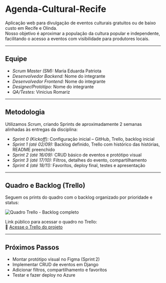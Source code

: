 # Agenda-Cultural-Recife

Aplicação web para divulgação de eventos culturais gratuitos ou de baixo custo em Recife e Olinda.  
Nosso objetivo é aproximar a população da cultura popular e independente, facilitando o acesso a eventos com visibilidade para produtores locais.

---

## Equipe


- *Scrum Master (SM):* Maria Eduarda Patriota 
- *Desenvolvedor Backend:* Nome do integrante  
- *Desenvolvedor Frontend:* Nome do integrante  
- *Designer/Protótipo:* Nome do integrante  
- *QA/Testes:* Vinicius Romariz  

---

## Metodologia

Utilizamos *Scrum*, criando Sprints de aproximadamente 2 semanas alinhadas às entregas da disciplina:

- *Sprint 0 (Kickoff):* Configuração inicial – GitHub, Trello, backlog inicial  
- *Sprint 1 (até 02/09):* Backlog definido, Trello com histórico das histórias, README preenchido  
- *Sprint 2 (até 16/09):* CRUD básico de eventos e protótipo visual  
- *Sprint 3 (até 17/10):* Filtros, detalhes do evento, compartilhamento  
- *Sprint 4 (até 18/11):* Favoritos, deploy final, testes e apresentação  

---

## Quadro e Backlog (Trello) 

Seguem os prints do quadro com o backlog organizado por prioridade e status:

![Quadro Trello - Backlog completo](<img width="1146" height="449" alt="Captura de tela de 2025-09-08 16-21-45" src="https://github.com/user-attachments/assets/39649972-0432-40b1-908d-f432a499b0e1" />
)

Link público para acessar o quadro no Trello:  
🔗 [Acesse o Trello do projeto](https://trello.com/b/61145940fdb916032c722fbc/agenda-cultural-recife)

---

## Próximos Passos

- Montar protótipo visual no Figma (Sprint 2)  
- Implementar CRUD de eventos em Django  
- Adicionar filtros, compartilhamento e favoritos  
- Testar e fazer deploy no Azure

